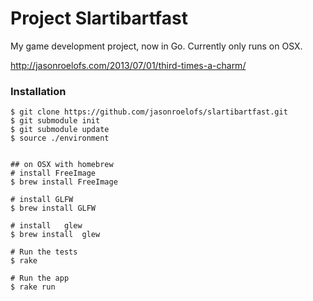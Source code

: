 Project Slartibartfast
======================

My game development project, now in Go. Currently only runs on OSX.

http://jasonroelofs.com/2013/07/01/third-times-a-charm/

### Installation

    $ git clone https://github.com/jasonroelofs/slartibartfast.git
    $ git submodule init
    $ git submodule update
    $ source ./environment


    ## on OSX with homebrew
    # install FreeImage
    $ brew install FreeImage

    # install GLFW
    $ brew install GLFW

    # install   glew
    $ brew install  glew

    # Run the tests
    $ rake

    # Run the app
    $ rake run
